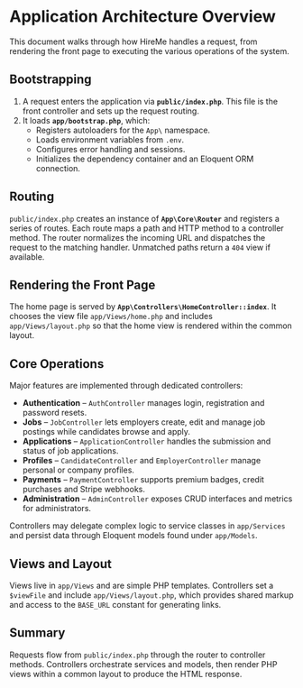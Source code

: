 # Application Architecture Overview

This document walks through how HireMe handles a request, from rendering the
front page to executing the various operations of the system.

## Bootstrapping

1. A request enters the application via **`public/index.php`**.  This file is the
   front controller and sets up the request routing.
2. It loads **`app/bootstrap.php`**, which:
   - Registers autoloaders for the `App\` namespace.
   - Loads environment variables from `.env`.
   - Configures error handling and sessions.
   - Initializes the dependency container and an Eloquent ORM connection.

## Routing

`public/index.php` creates an instance of **`App\Core\Router`** and registers a
series of routes.  Each route maps a path and HTTP method to a controller method.
The router normalizes the incoming URL and dispatches the request to the matching
handler.  Unmatched paths return a `404` view if available.

## Rendering the Front Page

The home page is served by **`App\Controllers\HomeController::index`**.  It
chooses the view file `app/Views/home.php` and includes `app/Views/layout.php`
so that the home view is rendered within the common layout.

## Core Operations

Major features are implemented through dedicated controllers:

- **Authentication** – `AuthController` manages login, registration and password
  resets.
- **Jobs** – `JobController` lets employers create, edit and manage job postings
  while candidates browse and apply.
- **Applications** – `ApplicationController` handles the submission and status
  of job applications.
- **Profiles** – `CandidateController` and `EmployerController` manage personal
  or company profiles.
- **Payments** – `PaymentController` supports premium badges, credit purchases
  and Stripe webhooks.
- **Administration** – `AdminController` exposes CRUD interfaces and metrics for
  administrators.

Controllers may delegate complex logic to service classes in `app/Services` and
persist data through Eloquent models found under `app/Models`.


## Views and Layout

Views live in `app/Views` and are simple PHP templates.  Controllers set a
`$viewFile` and include `app/Views/layout.php`, which provides shared markup and
access to the `BASE_URL` constant for generating links.

## Summary

Requests flow from `public/index.php` through the router to controller methods.
Controllers orchestrate services and models, then render PHP views within a
common layout to produce the HTML response.
